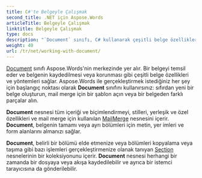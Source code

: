 ```yaml
---
title: C#'te Belgeyle Çalışmak
second_title: .NET için Aspose.Words
articleTitle: Belgeyle Çalışmak
linktitle: Belgeyle Çalışmak
type: docs
description: "`Document` sınıfı, C# kullanarak çeşitli belge özellikleri ve yöntemleri sağlar. .NET için Aspose.Words ile gerçekleştirmek istediğiniz her şeyin başlangıç noktası olarak `Document` sınıfını kullanırsınız. `Document` nesnesi bir dosyaya veya akışa kaydedilebilir ve ayrıca bir tarayıcıya gönderilebilir."
weight: 40
url: /tr/net/working-with-document/
---
```


[Document](https://reference.aspose.com/words/net/aspose.words/document/) sınıfı Aspose.Words'nin merkezinde yer alır. Bir belgeyi temsil eder ve belgenin kaydedilmesi veya korunması gibi çeşitli belge özellikleri ve yöntemleri sağlar. Aspose.Words ile gerçekleştirmek istediğiniz her şey için başlangıç noktası olarak **Document** sınıfını kullanırsınız: sıfırdan yeni bir belge oluşturun, mail merge için bir şablon açın veya bir belgeden farklı parçalar alın.

**Document** nesnesi tüm içeriği ve biçimlendirmeyi, stilleri, yerleşik ve özel özellikleri ve mail merge için kullanılan [MailMerge](https://reference.aspose.com/words/net/aspose.words.mailmerging/mailmerge/) nesnesini içerir. **Document**, belgenin tamamı veya ayrı bölümleri için metin, yer imleri ve form alanlarını almanızı sağlar.

**Document**, belirli bir bölümü elde etmenize veya bölümleri kopyalama veya taşıma gibi bazı işlemleri gerçekleştirmenize olanak tanıyan [Section](https://reference.aspose.com/words/net/aspose.words/section/) nesnelerinin bir koleksiyonunu içerir. **Document** nesnesi herhangi bir zamanda bir dosyaya veya akışa kaydedilebilir ve ayrıca bir istemci tarayıcısına da gönderilebilir.
